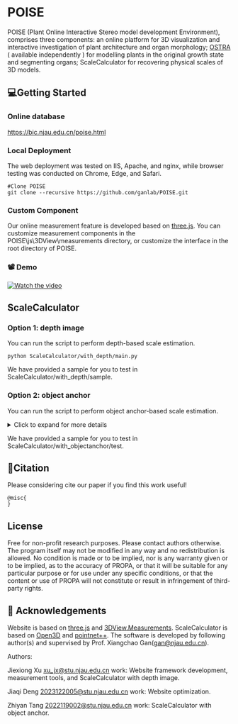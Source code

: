 # POISE

POISE (Plant Online Interactive Stereo model development Environment), comprises three components: an online platform for 3D visualization and interactive investigation of plant architecture and organ morphology; [OSTRA](https://github.com/ganlab/OSTRA) ( available independently ) for modelling plants in the original growth state and segmenting organs; ScaleCalculator for recovering physical scales of 3D models.

## :computer:Getting Started
### Online database
https://bic.njau.edu.cn/poise.html
### Local Deployment
The web deployment was tested on IIS, Apache, and nginx, while browser testing was conducted on Chrome, Edge, and Safari.
```shell
#Clone POISE
git clone --recursive https://github.com/ganlab/POISE.git
```

### Custom Component
Our online measurement feature is developed based on [three.js](https://github.com/mrdoob/three.js). You can customize measurement components in the POISE\js\3DView\measurements directory, or customize the interface in the root directory of POISE.



### :film_projector: Demo

[![Watch the video](https://img.youtube.com/vi/mZH4Jgh5X0I/hqdefault.jpg)](https://youtu.be/mZH4Jgh5X0I)

## ScaleCalculator
### Option 1: depth image
You can run the script to perform depth-based scale estimation. 
```shell
python ScaleCalculator/with_depth/main.py 
```
We have provided a sample for you to test in ScaleCalculator/with_depth/sample.

### Option 2: object anchor 
You can run the script to perform object anchor-based scale estimation. 

<details>
  <summary>Click to expand for more details</summary>

  The training and prediction process is completed using [pointnet++](https://github.com/yanx27/Pointnet_Pointnet2_pytorch)
  
  #### predicted object anchor point cloud.
  ```shell
  python data_process/prediction/prediction_result.py
  ```
  The results are in ScaleCalculator/with_objectanchor/log/sem_seg/2023_seed/visual. 
  
  #### Estimation real-scale.
  
  This process may involve converting .ply files to .obj files.
  ```shell
  python data_process/prediction/plyobj2.py
  ```
  Then,
  ```shell
  python data_process/prediction/txt2scale.py
  ```
  
  #### background segmentation.
  ```shell
  python data_process/prediction/seg_glb.py
  ```
</details>

We have provided a sample for you to test in ScaleCalculator/with_objectanchor/test.

## :book:Citation
Please considering cite our paper if you find this work useful!
```
@misc{
}
```

## License
Free for non-profit research purposes. Please contact authors otherwise. The program itself may not be modified in any way and no redistribution is allowed.
No condition is made or to be implied, nor is any warranty given or to be implied, as to the accuracy of PROPA, or that it will be suitable for any particular purpose or for use under any specific conditions, or that the content or use of PROPA will not constitute or result in infringement of third-party rights.

## :clap: Acknowledgements
Website is based on [three.js](https://github.com/mrdoob/three.js) and [3DView.Measurements](https://github.com/AwesomeTeamOne/3DView.Measurements). ScaleCalculator is based on [Open3D](https://github.com/isl-org/Open3D) and [pointnet++](https://github.com/yanx27/Pointnet_Pointnet2_pytorch). The software is developed by following author(s) and supervised by Prof. Xiangchao Gan(gan@njau.edu.cn).

Authors:

Jiexiong Xu
xu_jx@stu.njau.edu.cn
work: Website framework development, measurement tools, and ScaleCalculator with depth image.

Jiaqi Deng
2023122005@stu.njau.edu.cn
work: Website optimization.

Zhiyan Tang
2022119002@stu.njau.edu.cn
work: ScaleCalculator with object anchor.
